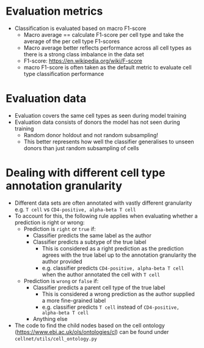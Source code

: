 # Evaluation metrics

* Classification is evaluated based on macro F1-score
  * Macro average == calculate F1-score per cell type and take the average of the per cell type F1-scores
  * Macro average better reflects performance across all cell types as there is a strong class imbalance in the data set
  * F1-score: https://en.wikipedia.org/wiki/F-score
  * macro F1-score is often taken as the default metric to evaluate cell type classification performance


# Evaluation data

* Evaluation covers the same cell types as seen during model training
* Evaluation data consists of donors the model has not seen during training 
  * Random donor holdout and not random subsampling!
  * This better represents how well the classifier generalises to unseen donors than just random subsampling of cells


# Dealing with different cell type annotation granularity

* Different data sets are often annotated with vastly different granularity e.g. `T cell` vs `CD4-positive, alpha-beta T cell`
* To account for this, the following rule applies when evaluating whether a prediction is right or wrong:
  * Prediction is `right` or `true` if:
    * Classifier predicts the same label as the author
    * Classifier predicts a subtype of the true label
      * This is considered as a right prediction as the prediction agrees with the true label up to the annotation granularity the author provided
      * e.g. classifier predicts `CD4-positive, alpha-beta T cell` when the author annotated the cell with `T cell`
  * Prediction is `wrong` or `false` if:
    * Classifier predicts a parent cell type of the true label
      * This is considered a wrong prediction as the author supplied a more fine-grained label
      * e.g. classifier predicts `T cell` instead of `CD4-positive, alpha-beta T cell`
    * Anything else
* The code to find the child nodes based on the cell ontology (https://www.ebi.ac.uk/ols/ontologies/cl) can be found under `cellnet/utils/cell_ontology.py`

